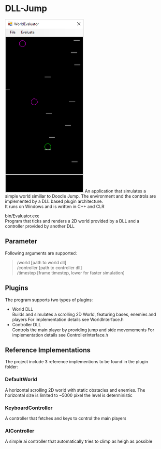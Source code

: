 # DLL-Jump
![App Screenshot](/bin/screenshot.png)
An application that simulates a simple world similiar to Doodle Jump.
The environment and the controls are implemented by a DLL based plugin architecture.  
It runs on Windows and is written in C++ and CLR

bin/Evaluator.exe  
Program that ticks and renders a 2D world provided by a DLL and a controller provided by another DLL

## Parameter
Following arguments are supported:  
> /world [path to world dll]  
> /controller [path to controller dll]  
> /timestep [frame timestep, lower for faster simulation]  

## Plugins
The program supports two types of plugins:
- World DLL  
Builds and simulates a scrolling 2D World, featuring bases, enemies and players
For implementation details see WorldInterface.h
- Controller DLL  
Controls the main player by providing jump and side movemements
For implementation details see ControllerInterface.h

## Reference Implementations
The project include 3 reference implementions to be found in the plugin folder:
### DefaultWorld
A horizontal scrolling 2D world with static obstacles and enemies. The horizontal size is limited to ~5000 pixel the level is deterministic
### KeyboardController
A controller that fetches <space> and <arrow> keys to control the main players
### AIController
A simple ai controller that automatically tries to climp as heigh as possible



